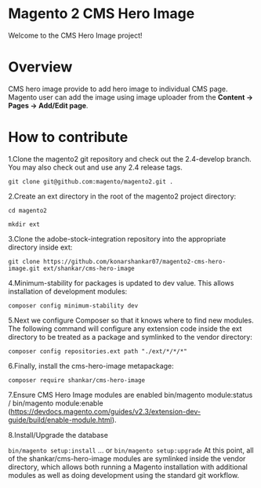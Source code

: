 # Magento 2 CMS Hero Image
Welcome to the CMS Hero Image project!

# Overview

CMS hero image provide to add hero image to individual CMS page. Magento user can add the image
using image uploader from the **Content -> Pages -> Add/Edit page**.

# How to contribute
1.Clone the magento2 git repository and check out the 2.4-develop branch. You may also check out and use any 2.4 release tags.

`git clone git@github.com:magento/magento2.git .`

2.Create an ext directory in the root of the magento2 project directory:

`cd magento2`

`mkdir ext`

3.Clone the adobe-stock-integration repository into the appropriate directory inside ext:

`git clone https://github.com/konarshankar07/magento2-cms-hero-image.git ext/shankar/cms-hero-image`

4.Minimum-stability for packages is updated to dev value. This allows installation of development modules:

  `composer config minimum-stability dev`
 
5.Next we configure Composer so that it knows where to find new modules. The following command will configure any extension code inside the ext directory to be treated as a package and symlinked to the vendor directory:

  `composer config repositories.ext path "./ext/*/*/*"`
  
6.Finally, install the cms-hero-image metapackage:

`composer require shankar/cms-hero-image`

7.Ensure CMS Hero Image modules are enabled bin/magento module:status / bin/magento module:enable (https://devdocs.magento.com/guides/v2.3/extension-dev-guide/build/enable-module.html).

8.Install/Upgrade the database

`bin/magento setup:install` ...
or
`bin/magento setup:upgrade`
At this point, all of the shankar/cms-hero-image modules are symlinked inside the vendor directory, which allows both running a Magento installation with additional modules as well as doing development using the standard git workflow.
